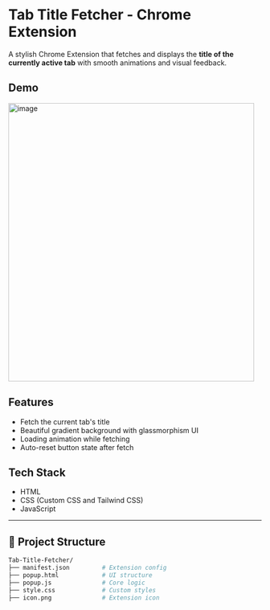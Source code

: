 # Tab Title Fetcher - Chrome Extension

A stylish Chrome Extension that fetches and displays the **title of the currently active tab** with smooth animations and visual feedback.

## Demo

<img width="489" height="554" alt="image" src="https://github.com/user-attachments/assets/ca7963ac-8316-4ff7-935f-933d452394a6" />

## Features

- Fetch the current tab's title
- Beautiful gradient background with glassmorphism UI
- Loading animation while fetching
- Auto-reset button state after fetch

## Tech Stack
- HTML
- CSS (Custom CSS and Tailwind CSS)
- JavaScript
---

## 📂 Project Structure

```bash
Tab-Title-Fetcher/
├── manifest.json         # Extension config
├── popup.html            # UI structure
├── popup.js              # Core logic
├── style.css             # Custom styles
├── icon.png              # Extension icon

